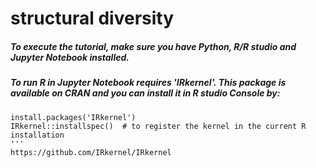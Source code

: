 # structural diversity

##### To execute the tutorial, make sure you have Python, R/R studio and Jupyter Notebook installed.

##### To run R in Jupyter Notebook requires 'IRkernel'. This package is available on CRAN and you can install it in R studio Console by:

```
install.packages('IRkernel')
IRkernel::installspec()  # to register the kernel in the current R installation
'''
https://github.com/IRkernel/IRkernel

